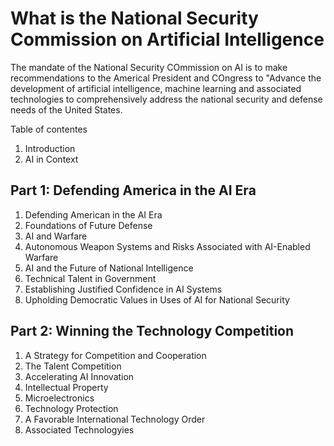 # What is the National Security Commission on Artificial Intelligence 

The mandate of the National Security COmmission on AI is to make recommendations to the Americal President and COngress to "Advance the development of artificial intelligence, machine learning and associated technologies to comprehensively address the national security and defense needs of the United States.

Table of contentes 

1. Introduction 
2. AI in Context 

## Part 1: Defending America in the AI Era 

1. Defending American in the AI Era
2. Foundations of Future Defense
3. AI and Warfare 
4. Autonomous Weapon Systems and Risks Associated with AI-Enabled Warfare
5. AI and the Future of National Intelligence 
6. Technical Talent in Government 
7. Establishing Justified Confidence in AI Systems 
8. Upholding Democratic Values in Uses of AI for National Security 

## Part 2: Winning the Technology Competition 

1. A Strategy for Competition and Cooperation
2. The Talent Competition 
3. Accelerating AI Innovation 
4. Intellectual Property 
5. Microelectronics 
6. Technology Protection 
7. A Favorable International Technology Order 
8. Associated Technologyies 


